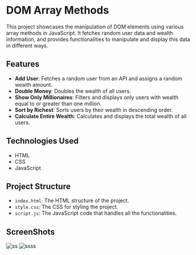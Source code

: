 # DOM Array Methods

This project showcases the manipulation of DOM elements using various array methods in JavaScript. It fetches random user data and wealth information, and provides functionalities to manipulate and display this data in different ways.

## Features

- **Add User**: Fetches a random user from an API and assigns a random wealth amount.
- **Double Money**: Doubles the wealth of all users.
- **Show Only Millionaires**: Filters and displays only users with wealth equal to or greater than one million.
- **Sort by Richest**: Sorts users by their wealth in descending order.
- **Calculate Entire Wealth**: Calculates and displays the total wealth of all users.

## Technologies Used

- HTML
- CSS
- JavaScript

## Project Structure

- `index.html`: The HTML structure of the project.
- `style.css`: The CSS for styling the project.
- `script.js`: The JavaScript code that handles all the functionalities.

## ScreenShots
![ss](https://github.com/khaled7w/DOM-Array-Methods/assets/149258278/2cdfb17c-8db5-4a2f-9e15-389d522bc2a4)
![ssss](https://github.com/khaled7w/DOM-Array-Methods/assets/149258278/e126c605-837c-42b5-93f0-6a56fdb11ed2)

